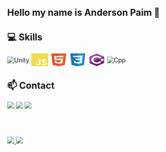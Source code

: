 <div>
 <h2>  Hello my name is Anderson Paim 👋 </h2>
</div>

<div>
  <h2> 💻 Skills </h2>
</div>
<div style="display: inline_block">
  <img align="center" alt="Unity" height="30" width="90" src="https://img.shields.io/badge/Unity-100000?style=for-the-badge&logo=unity&logoColor=white">
  <img align="center" alt="Js" height="30" width="40" src="https://raw.githubusercontent.com/devicons/devicon/master/icons/javascript/javascript-plain.svg">
  <img align="center" alt="HTML" height="30" width="40" src="https://raw.githubusercontent.com/devicons/devicon/master/icons/html5/html5-original.svg">
  <img align="center" alt="CSS" height="30" width="40" src="https://raw.githubusercontent.com/devicons/devicon/master/icons/css3/css3-original.svg">
  <img align="center" alt="Csharp" height="30" width="40" src="https://raw.githubusercontent.com/devicons/devicon/master/icons/csharp/csharp-original.svg">
  <img align="center" alt="Cpp" height="30" width="40" src="https://cdn.worldvectorlogo.com/logos/c.svg">
</div>

<div>
  <h2> 📫 Contact </h2>
</div>
 
<div> 
 	<a href="https://andersonpaim.itch.io" target="_blank"><img src="https://img.shields.io/badge/Itch.io-FA5C5C?style=for-the-badge&logo=itch.io&logoColor=white" target="_blank"></a>
 <a href = "mailto:andersonpaim15@outlook.com"><img src="https://img.shields.io/badge/-Gmail-%23333?style=for-the-badge&logo=gmail&logoColor=white" target="_blank"></a>
  <a href="https://api.whatsapp.com/send?phone=5551995417018&text=Anderson%20Paim" target="_blank"><img src="https://img.shields.io/badge/WhatsApp-25D366?style=for-the-badge&logo=whatsapp&logoColor=white" target="_blank"></a> 

<br> </br>

<div> 
  <a href="https://github.com/andersonpaim">
  <img height="180em" src="https://github-readme-stats.vercel.app/api?username=andersonpaim&hide=stars,issues,contributed&hide_rank=true&show_icons=true&theme=tokyonight&include_all_commits=true&count_private=true"/>
  <img height="180em" src="https://github-readme-stats.vercel.app/api/top-langs/?username=andersonpaim&hide=shaderlab&layout=compact&langs_count=7&theme=tokyonight" />
</div>
 
   ##
 
</div>


